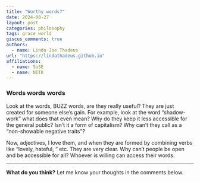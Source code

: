 ```yaml
---
title: "Worthy words?"
date: 2024-08-27
layout: post
categories: philosophy
tags: grace world
giscus_comments: true
authors:
  - name: Linda Joe Thadeus
url: "https://lindathadeus.github.io"
affiliations:
  - name: SuSE
  - name: NITK
---
```


### Words words words

Look at the words, BUZZ words, are they really useful? They are just created for someone else’s gain. For example, look at the word “shadow-work” what does that even mean? Why do they keep it less accessible for the general public? Isn’t it a form of capitalism? Why can’t they call as a “non-showable negative traits”? 

Now, adjectives, I love them, and when they are formed by combining verbs like “lovely, hateful, “ etc. They are very clear. Why can’t people be open and be accessible for all? Whoever is willing can access their words.

---

**What do you think?** Let me know your thoughts in the comments below.